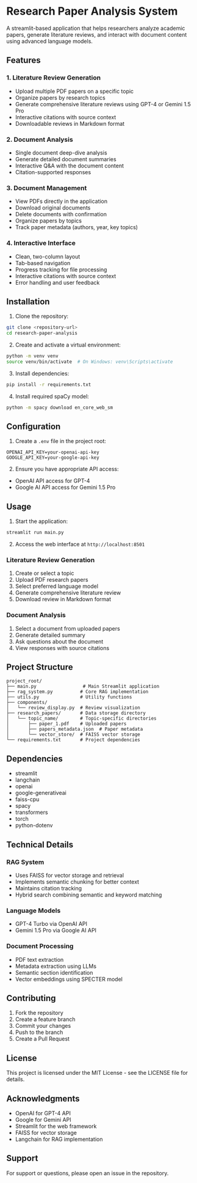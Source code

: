 # Research Paper Analysis System

A streamlit-based application that helps researchers analyze academic papers, generate literature reviews, and interact with document content using advanced language models.

## Features

### 1. Literature Review Generation
- Upload multiple PDF papers on a specific topic
- Organize papers by research topics
- Generate comprehensive literature reviews using GPT-4 or Gemini 1.5 Pro
- Interactive citations with source context
- Downloadable reviews in Markdown format

### 2. Document Analysis
- Single document deep-dive analysis
- Generate detailed document summaries
- Interactive Q&A with the document content
- Citation-supported responses

### 3. Document Management
- View PDFs directly in the application
- Download original documents
- Delete documents with confirmation
- Organize papers by topics
- Track paper metadata (authors, year, key topics)

### 4. Interactive Interface
- Clean, two-column layout
- Tab-based navigation
- Progress tracking for file processing
- Interactive citations with source context
- Error handling and user feedback

## Installation

1. Clone the repository:
```bash
git clone <repository-url>
cd research-paper-analysis
```

2. Create and activate a virtual environment:
```bash
python -m venv venv
source venv/bin/activate  # On Windows: venv\Scripts\activate
```

3. Install dependencies:
```bash
pip install -r requirements.txt
```

4. Install required spaCy model:
```bash
python -m spacy download en_core_web_sm
```

## Configuration

1. Create a `.env` file in the project root:
```env
OPENAI_API_KEY=your-openai-api-key
GOOGLE_API_KEY=your-google-api-key
```

2. Ensure you have appropriate API access:
- OpenAI API access for GPT-4
- Google AI API access for Gemini 1.5 Pro

## Usage

1. Start the application:
```bash
streamlit run main.py
```

2. Access the web interface at `http://localhost:8501`

### Literature Review Generation
1. Create or select a topic
2. Upload PDF research papers
3. Select preferred language model
4. Generate comprehensive literature review
5. Download review in Markdown format

### Document Analysis
1. Select a document from uploaded papers
2. Generate detailed summary
3. Ask questions about the document
4. View responses with source citations

## Project Structure
```
project_root/
├── main.py                 # Main Streamlit application
├── rag_system.py          # Core RAG implementation
├── utils.py               # Utility functions
├── components/           
│   └── review_display.py  # Review visualization
├── research_papers/       # Data storage directory
│   └── topic_name/        # Topic-specific directories
│       ├── paper_1.pdf    # Uploaded papers
│       ├── papers_metadata.json  # Paper metadata
│       └── vector_store/  # FAISS vector storage
└── requirements.txt       # Project dependencies
```

## Dependencies
- streamlit
- langchain
- openai
- google-generativeai
- faiss-cpu
- spacy
- transformers
- torch
- python-dotenv

## Technical Details

### RAG System
- Uses FAISS for vector storage and retrieval
- Implements semantic chunking for better context
- Maintains citation tracking
- Hybrid search combining semantic and keyword matching

### Language Models
- GPT-4 Turbo via OpenAI API
- Gemini 1.5 Pro via Google AI API

### Document Processing
- PDF text extraction
- Metadata extraction using LLMs
- Semantic section identification
- Vector embeddings using SPECTER model

## Contributing

1. Fork the repository
2. Create a feature branch
3. Commit your changes
4. Push to the branch
5. Create a Pull Request

## License

This project is licensed under the MIT License - see the LICENSE file for details.

## Acknowledgments
- OpenAI for GPT-4 API
- Google for Gemini API
- Streamlit for the web framework
- FAISS for vector storage
- Langchain for RAG implementation

## Support

For support or questions, please open an issue in the repository.